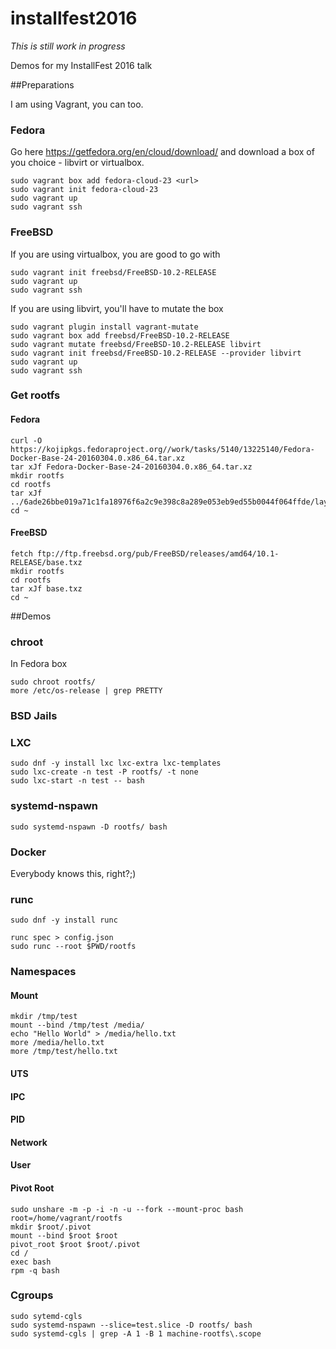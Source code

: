 # installfest2016

*This is still work in progress*

Demos for my InstallFest 2016 talk

##Preparations

I am using Vagrant, you can too.

### Fedora

Go here https://getfedora.org/en/cloud/download/ and download a box of you choice - libvirt or virtualbox.

```
sudo vagrant box add fedora-cloud-23 <url>
sudo vagrant init fedora-cloud-23
sudo vagrant up
sudo vagrant ssh
```

### FreeBSD

If you are using virtualbox, you are good to go with 

```
sudo vagrant init freebsd/FreeBSD-10.2-RELEASE
sudo vagrant up
sudo vagrant ssh
```

If you are using libvirt, you'll have to mutate the box

```
sudo vagrant plugin install vagrant-mutate
sudo vagrant box add freebsd/FreeBSD-10.2-RELEASE
sudo vagrant mutate freebsd/FreeBSD-10.2-RELEASE libvirt
sudo vagrant init freebsd/FreeBSD-10.2-RELEASE --provider libvirt
sudo vagrant up
sudo vagrant ssh
```

### Get rootfs

#### Fedora

```
curl -O https://kojipkgs.fedoraproject.org//work/tasks/5140/13225140/Fedora-Docker-Base-24-20160304.0.x86_64.tar.xz
tar xJf Fedora-Docker-Base-24-20160304.0.x86_64.tar.xz
mkdir rootfs
cd rootfs
tar xJf ../6ade26bbe019a71c1fa18976f6a2c9e398c8a289e053eb9ed55b0044f064ffde/layer.tar.xz
cd ~
```

#### FreeBSD

```
fetch ftp://ftp.freebsd.org/pub/FreeBSD/releases/amd64/10.1-RELEASE/base.txz
mkdir rootfs
cd rootfs
tar xJf base.txz
cd ~
```
##Demos

### chroot

In Fedora box

```
sudo chroot rootfs/
more /etc/os-release | grep PRETTY
```

### BSD Jails

### LXC

```
sudo dnf -y install lxc lxc-extra lxc-templates
sudo lxc-create -n test -P rootfs/ -t none
sudo lxc-start -n test -- bash
```

### systemd-nspawn

```
sudo systemd-nspawn -D rootfs/ bash
```

### Docker

Everybody knows this, right?;)

### runc

```
sudo dnf -y install runc

runc spec > config.json
sudo runc --root $PWD/rootfs
```
### Namespaces

#### Mount

```
mkdir /tmp/test
mount --bind /tmp/test /media/
echo "Hello World" > /media/hello.txt
more /media/hello.txt
more /tmp/test/hello.txt
```

#### UTS

#### IPC

#### PID

#### Network

#### User

#### Pivot Root

```
sudo unshare -m -p -i -n -u --fork --mount-proc bash
root=/home/vagrant/rootfs
mkdir $root/.pivot
mount --bind $root $root
pivot_root $root $root/.pivot
cd /
exec bash
rpm -q bash
```

### Cgroups

```
sudo sytemd-cgls
sudo systemd-nspawn --slice=test.slice -D rootfs/ bash
sudo systemd-cgls | grep -A 1 -B 1 machine-rootfs\.scope
```

